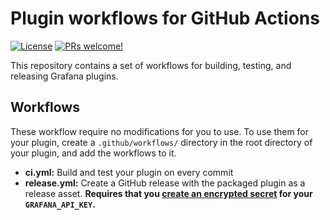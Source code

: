 # Plugin workflows for GitHub Actions

[![License](https://img.shields.io/github/license/grafana/plugin-workflows)](LICENSE)
[![PRs welcome!](https://img.shields.io/badge/PRs-welcome-brightgreen.svg)](#contribute)

This repository contains a set of workflows for building, testing, and releasing Grafana plugins.

## Workflows

These workflow require no modifications for you to use. To use them for your plugin, create a `.github/workflows/` directory in the root directory of your plugin, and add the workflows to it.

- **ci.yml:** Build and test your plugin on every commit
- **release.yml:** Create a GitHub release with the packaged plugin as a release asset. **Requires that you [create an encrypted secret](https://docs.github.com/en/free-pro-team@latest/actions/reference/encrypted-secrets) for your `GRAFANA_API_KEY`.**

